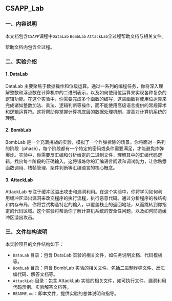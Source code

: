 ## CSAPP_Lab

### 一、内容说明

本文档包含`CSAPP`课程中`DataLab` `BombLab` `AttackLab`全过程帮助文档与相关文件。

帮助文档内包含全过程。

### 二、实验介绍

#### 1. DataLab

DataLab 主要聚焦于数据操作和位级运算。通过一系列的编程任务，你将深入理解整数和浮点数在计算机中的二进制表示，以及如何使用位运算来实现各种复杂的逻辑功能。在这个实验中，你需要完成多个函数的编写，这些函数将使用位运算来完成诸如整数加法、乘法、逻辑判断等操作，而不能使用高级语言提供的常规算术和逻辑运算符。这将帮助你掌握计算机底层的数据处理机制，提高对计算机系统的理解。

#### 2. BombLab

BombLab 是一个充满挑战的实验，模拟了一个炸弹拆除的场景。你将面对一系列的阶段（phase），每个阶段都有一个特定的密码或条件需要满足，才能避免炸弹爆炸。实验中，你需要反汇编和分析给定的二进制文件，理解其中的汇编代码逻辑，找出每个阶段的正确输入。这将锻炼你的汇编语言阅读和调试能力，让你熟悉函数调用、栈帧管理、条件判断等汇编语言的核心概念。

#### 3. AttackLab

AttackLab 专注于缓冲区溢出攻击和漏洞利用。在这个实验中，你将学习如何利用缓冲区溢出漏洞来改变程序的执行流程，执行恶意代码。通过分析程序的栈结构和内存布局，你将尝试构造特定的输入，以覆盖栈上的返回地址，从而跳转到你指定的代码区域。这个实验将帮助你了解计算机系统的安全性问题，以及如何防范缓冲区溢出攻击。

### 三、文件结构说明

本实验项目的文件结构如下：

- `DataLab` 目录：包含 DataLab 实验的相关文件，如任务说明文档、代码模板等。
- `BombLab` 目录：包含 BombLab 实验的相关文件，包括二进制炸弹文件、反汇编代码、解答文档等。
- `AttackLab` 目录：包含 AttackLab 实验的相关文件，如可执行文件、漏洞利用代码示例、实验解答文档等。
- `README.md`：即本文件，提供实验的总体说明和指导。

